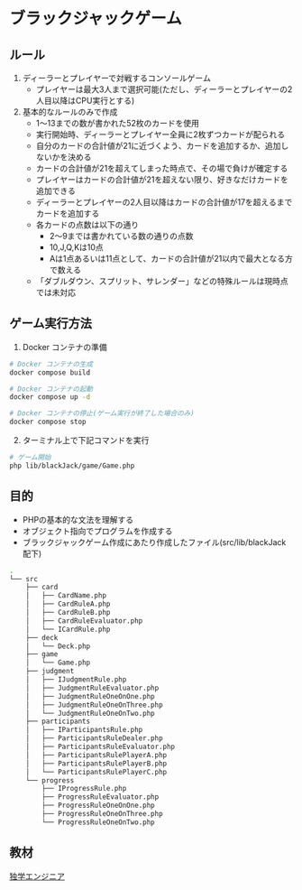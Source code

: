 # ブラックジャックゲーム

## ルール

1. ディーラーとプレイヤーで対戦するコンソールゲーム
    - プレイヤーは最大3人まで選択可能(ただし、ディーラーとプレイヤーの2人目以降はCPU実行とする)
2. 基本的なルールのみで作成
    - 1〜13までの数が書かれた52枚のカードを使用
    - 実行開始時、ディーラーとプレイヤー全員に2枚ずつカードが配られる
    - 自分のカードの合計値が21に近づくよう、カードを追加するか、追加しないかを決める
    - カードの合計値が21を超えてしまった時点で、その場で負けが確定する
    - プレイヤーはカードの合計値が21を超えない限り、好きなだけカードを追加できる
    - ディーラーとプレイヤーの2人目以降はカードの合計値が17を超えるまでカードを追加する
    - 各カードの点数は以下の通り
      - 2〜9までは書かれている数の通りの点数
      - 10,J,Q,Kは10点
      - Aは1点あるいは11点として、カードの合計値が21以内で最大となる方で数える
    - 「ダブルダウン、スプリット、サレンダー」などの特殊ルールは現時点では未対応

## ゲーム実行方法

1. Docker コンテナの準備

```bash
# Docker コンテナの生成
docker compose build

# Docker コンテナの起動
docker compose up -d

# Docker コンテナの停止(ゲーム実行が終了した場合のみ)
docker compose stop
```

2. ターミナル上で下記コマンドを実行

```bash
# ゲーム開始
php lib/blackJack/game/Game.php
```

## 目的

* PHPの基本的な文法を理解する
* オブジェクト指向でプログラムを作成する
* ブラックジャックゲーム作成にあたり作成したファイル(src/lib/blackJack配下)
```bash
.
└── src
    ├── card
    │   ├── CardName.php
    │   ├── CardRuleA.php
    │   ├── CardRuleB.php
    │   ├── CardRuleEvaluator.php
    │   └── ICardRule.php
    ├── deck
    │   └── Deck.php
    ├── game
    │   └── Game.php
    ├── judgment
    │   ├── IJudgmentRule.php
    │   ├── JudgmentRuleEvaluator.php
    │   ├── JudgmentRuleOneOnOne.php
    │   ├── JudgmentRuleOneOnThree.php
    │   └── JudgmentRuleOneOnTwo.php
    ├── participants
    │   ├── IParticipantsRule.php
    │   ├── ParticipantsRuleDealer.php
    │   ├── ParticipantsRuleEvaluator.php
    │   ├── ParticipantsRulePlayerA.php
    │   ├── ParticipantsRulePlayerB.php
    │   └── ParticipantsRulePlayerC.php
    └── progress
        ├── IProgressRule.php
        ├── ProgressRuleEvaluator.php
        ├── ProgressRuleOneOnOne.php
        ├── ProgressRuleOneOnThree.php
        └── ProgressRuleOneOnTwo.php
```

## 教材

[独学エンジニア](https://dokugaku-engineer.com/)
